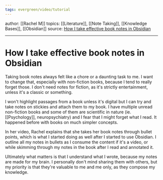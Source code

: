 ```yaml
---
tags: evergreen/video/tutorial 
---
```


author: [[Rachel M]]
topics: [[Literature]], [[Note Taking]], [[Knowledge Bases]], [[Obsidian]]
source: [How I take effective book notes in Obsidian](https://www.youtube.com/watch?v=17KZgWZl07Y)

---

# How I take effective book notes in Obsidian

Taking book notes always felt like a chore or a daunting task to me. I want to change that, especially with non-fiction books, because I tend to really forget those.
I don't need notes for fiction, as it's strictly entertainment, unless it's a classic or something.

I won't highlight passages from a book unless it's digital but I can try and take notes on stickies and attach them to my book.
I have multiple unread non-fiction books and some of them are scientific in nature (ie. [[Psychology]], neuropsychiatry) and I fear that I might forget what I read. It happened before with books on much simpler concepts.

In her video, Rachel explains that she takes her book notes through bullet points, which is what I started doing as well after I started to use Obsidian. I outline all my notes in bullets as I consume the content if it's a video, or while skimming through my notes in the book after I read and annotated it.

Ultimately what matters is that I understand what I wrote, because my notes are made for my brain. I personally don't mind sharing them with others, but my priority is that they're valuable to me and me only, as they compose my knowledge.